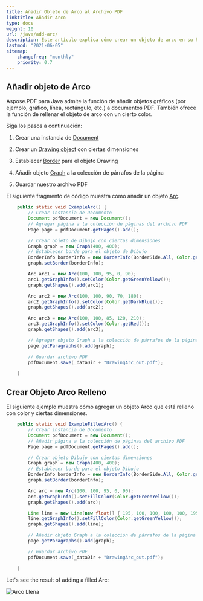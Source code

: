 ```yaml
---
title: Añadir Objeto de Arco al Archivo PDF
linktitle: Añadir Arco
type: docs
weight: 10
url: /java/add-arc/
description: Este artículo explica cómo crear un objeto de arco en su PDF usando Aspose.PDF para Java.
lastmod: "2021-06-05"
sitemap:
    changefreq: "monthly"
    priority: 0.7
---
```


## Añadir objeto de Arco

Aspose.PDF para Java admite la función de añadir objetos gráficos (por ejemplo, gráfico, línea, rectángulo, etc.) a documentos PDF. También ofrece la función de rellenar el objeto de arco con un cierto color.

Siga los pasos a continuación:

1. Crear una instancia de [Document](https://reference.aspose.com/pdf/java/com.aspose.pdf/Document)

1. Crear un [Drawing object](https://reference.aspose.com/pdf/java/com.aspose.pdf.drawing/package-frame) con ciertas dimensiones

1. Establecer [Border](https://reference.aspose.com/pdf/java/com.aspose.pdf.drawing/Graph#setBorder-com.aspose.pdf.BorderInfo-) para el objeto Drawing

1. Añadir objeto [Graph](https://reference.aspose.com/pdf/java/com.aspose.pdf.drawing/Graph) a la colección de párrafos de la página

1. Guardar nuestro archivo PDF


El siguiente fragmento de código muestra cómo añadir un objeto [Arc](https://reference.aspose.com/pdf/java/com.aspose.pdf.drawing/Arc).

```java
    public static void ExampleArc() {
        // Crear instancia de Documento
        Document pdfDocument = new Document();
        // Agregar página a la colección de páginas del archivo PDF
        Page page = pdfDocument.getPages().add();

        // Crear objeto de Dibujo con ciertas dimensiones
        Graph graph = new Graph(400, 400);
        // Establecer borde para el objeto de Dibujo
        BorderInfo borderInfo = new BorderInfo(BorderSide.All, Color.getGreen());
        graph.setBorder(borderInfo);

        Arc arc1 = new Arc(100, 100, 95, 0, 90);
        arc1.getGraphInfo().setColor(Color.getGreenYellow());
        graph.getShapes().add(arc1);

        Arc arc2 = new Arc(100, 100, 90, 70, 180);
        arc2.getGraphInfo().setColor(Color.getDarkBlue());
        graph.getShapes().add(arc2);

        Arc arc3 = new Arc(100, 100, 85, 120, 210);
        arc3.getGraphInfo().setColor(Color.getRed());
        graph.getShapes().add(arc3);

        // Agregar objeto Graph a la colección de párrafos de la página
        page.getParagraphs().add(graph);

        // Guardar archivo PDF
        pdfDocument.save(_dataDir + "DrawingArc_out.pdf");

    }
```


## Crear Objeto Arco Relleno

El siguiente ejemplo muestra cómo agregar un objeto Arco que está relleno con color y ciertas dimensiones.

```java
    public static void ExampleFilledArc() {
        // Crear instancia de Documento
        Document pdfDocument = new Document();
        // Añadir página a la colección de páginas del archivo PDF
        Page page = pdfDocument.getPages().add();

        // Crear objeto Dibujo con ciertas dimensiones
        Graph graph = new Graph(400, 400);
        // Establecer borde para el objeto Dibujo
        BorderInfo borderInfo = new BorderInfo(BorderSide.All, Color.getGreen());
        graph.setBorder(borderInfo);

        Arc arc = new Arc(100, 100, 95, 0, 90);
        arc.getGraphInfo().setFillColor(Color.getGreenYellow());
        graph.getShapes().add(arc);

        Line line = new Line(new float[] { 195, 100, 100, 100, 100, 195 });
        line.getGraphInfo().setFillColor(Color.getGreenYellow());
        graph.getShapes().add(line);

        // Añadir objeto Graph a la colección de párrafos de la página
        page.getParagraphs().add(graph);

        // Guardar archivo PDF
        pdfDocument.save(_dataDir + "DrawingArc_out.pdf");

    }
```


Let's see the result of adding a filled Arс:

![Arco Llena](filled_arc.png)